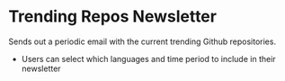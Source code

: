 Trending Repos Newsletter
=============================

Sends out a periodic email with the current trending Github repositories.
+ Users can select which languages and time period to include in their newsletter
